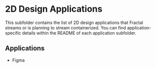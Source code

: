 # 2D Design Applications

This subfolder contains the list of 2D design applications that Fractal streams or is planning to stream containerized. You can find application-specific details within the README of each application subfolder. 

## Applications

- Figma
